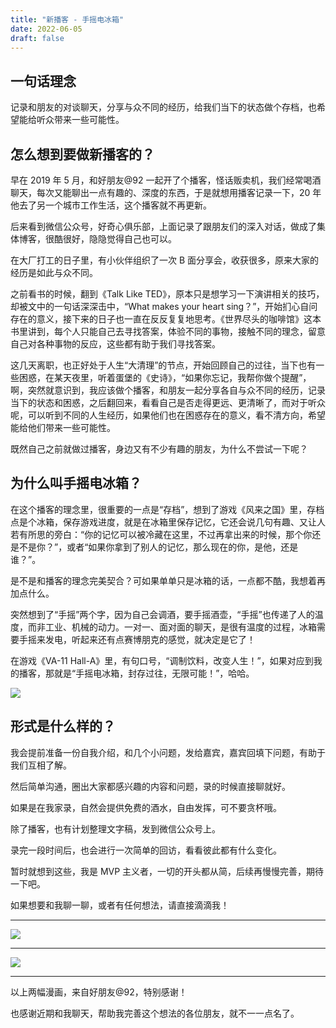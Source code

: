 ```yaml
---
title: "新播客 - 手摇电冰箱"
date: 2022-06-05
draft: false
---
```


## 一句话理念

记录和朋友的对谈聊天，分享与众不同的经历，给我们当下的状态做个存档，也希望能给听众带来一些可能性。

## 怎么想到要做新播客的？

早在 2019 年 5 月，和好朋友@92 一起开了个播客，怪话贩卖机，我们经常喝酒聊天，每次又能聊出一点有趣的、深度的东西，于是就想用播客记录一下，20 年他去了另一个城市工作生活，这个播客就不再更新。

后来看到微信公众号，好奇心俱乐部，上面记录了跟朋友们的深入对话，做成了集体博客，很酷很好，隐隐觉得自己也可以。

在大厂打工的日子里，有小伙伴组织了一次 B 面分享会，收获很多，原来大家的经历是如此与众不同。

之前看书的时候，翻到《Talk Like TED》，原本只是想学习一下演讲相关的技巧，却被文中的一句话深深击中，“What makes your heart sing？”，开始扪心自问存在的意义，接下来的日子也一直在反反复复地思考。《世界尽头的咖啡馆》这本书里讲到，每个人只能自己去寻找答案，体验不同的事物，接触不同的理念，留意自己对各种事物的反应，这些都有助于我们寻找答案。

这几天离职，也正好处于人生“大清理”的节点，开始回顾自己的过往，当下也有一些困惑，在某天夜里，听着蛋堡的《史诗》，“如果你忘记，我帮你做个提醒”，啊，突然就意识到，我应该做个播客，和朋友一起分享各自与众不同的经历，记录当下的状态和困惑，之后翻回来，看看自己是否走得更远、更清晰了，而对于听众呢，可以听到不同的人生经历，如果他们也在困惑存在的意义，看不清方向，希望能给他们带来一些可能性。

既然自己之前就做过播客，身边又有不少有趣的朋友，为什么不尝试一下呢？

## 为什么叫手摇电冰箱？

在这个播客的理念里，很重要的一点是“存档”，想到了游戏《风来之国》里，存档点是个冰箱，保存游戏进度，就是在冰箱里保存记忆，它还会说几句有趣、又让人若有所思的旁白：“你的记忆可以被冷藏在这里，不过再拿出来的时候，那个你还是不是你？”，或者“如果你拿到了别人的记忆，那么现在的你，是他，还是谁？”。

是不是和播客的理念完美契合？可如果单单只是冰箱的话，一点都不酷，我想着再加点什么。

突然想到了“手摇”两个字，因为自己会调酒，要手摇酒壶，“手摇”也传递了人的温度，而非工业、机械的动力。一对一、面对面的聊天，是很有温度的过程，冰箱需要手摇来发电，听起来还有点赛博朋克的感觉，就决定是它了！

在游戏《VA-11 Hall-A》里，有句口号，“调制饮料，改变人生！”，如果对应到我的播客，那就是“手摇电冰箱，封存过往，无限可能！”，哈哈。

![](https://img.gejiba.com/images/00fe7f3e7ab0602dbc948a6618ac21e3.jpg)

## 形式是什么样的？

我会提前准备一份自我介绍，和几个小问题，发给嘉宾，嘉宾回填下问题，有助于我们互相了解。

然后简单沟通，圈出大家都感兴趣的内容和问题，录的时候直接聊就好。

如果是在我家录，自然会提供免费的酒水，自由发挥，可不要贪杯哦。

除了播客，也有计划整理文字稿，发到微信公众号上。

录完一段时间后，也会进行一次简单的回访，看看彼此都有什么变化。

暂时就想到这些，我是 MVP 主义者，一切的开头都从简，后续再慢慢完善，期待一下吧。

如果想要和我聊一聊，或者有任何想法，请直接滴滴我！

---

![](https://img.gejiba.com/images/c504f9d55ae355ae14f8d5b2098a61b4.jpg)

---

![](https://img.gejiba.com/images/4e5ff2c399977f63b36a8349c01b9b27.png)

---

以上两幅漫画，来自好朋友@92，特别感谢！

也感谢近期和我聊天，帮助我完善这个想法的各位朋友，就不一一点名了。